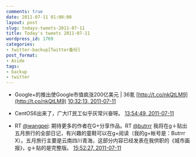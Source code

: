```yaml
---
comments: true
date: 2011-07-11 01:00:00
layout: post
slug: todays-tweets-2011-07-11
title: Today's tweets 2011-07-11
wordpress_id: 1769
categories:
- twitter-backup[Twitter备份]
post_format:
- Aside
tags:
- backup
- twitter
---
```





  * Google+的推出使Google市值疯涨200亿美元 | 36氪 [http://t.co/nkQtLM9](http://t.co/nkQtLM9) [10:32:13, 2011-07-11](http://twitter.com/gfrog/statuses/90246986766368769)





  * CentOS6出来了，广大IT民工似乎灰常兴奋呀。 [13:54:49, 2011-07-11](http://twitter.com/gfrog/statuses/90297976634875904)





  * RT [@wangpei](http://twitter.com/wangpei): 期待更多的作者在G+分享作品。RT  [@butrrr](http://twitter.com/butrrr) 我将在g＋贴出五月旅行的全部日记，有兴趣的童鞋可以在g+阅读（我的g+帐号是：Butrrr X）。五月旅行主要是云南四川青海，这部分内容已经发表在我供职的《城市画报》，g＋贴的是完整版。 [15:52:27, 2011-07-11](http://twitter.com/gfrog/statuses/90327576245051393)




